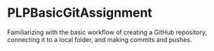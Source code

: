 # PLPBasicGitAssignment
Familiarizing with the basic workflow of creating a GitHub repository, connecting it to a local folder, and making commits and pushes.

